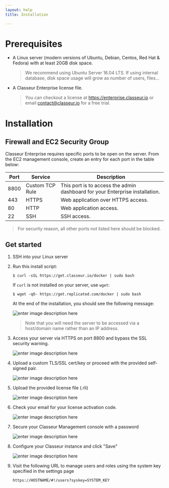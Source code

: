 ```yaml
---
layout: help
title: Installation

---
```


# Prerequisites


- A Linux server (modern versions of Ubuntu, Debian, Centos, Red Hat & Fedora) with at least 20GB disk space.

	> We recommend using Ubuntu Server 16.04 LTS.
	> If using internal database, disk space usage will grow as number of users, files...
	
- A Classeur Enterprise license file.

	> You can checkout a license at https://enterprise.classeur.io or email <contact@classeur.io> for a free trial.



# Installation


## Firewall and EC2 Security Group

Classeur Enterprise requires specific ports to be open on the server. From the EC2 management console, create an entry for each port in the table below:

Port | Service | Description
---- | ------- | ---
8800 | Custom TCP Rule | This port is to access the admin dashboard for your Enterprise installation.
443 | HTTPS | Web application over HTTPS access.
80 | HTTP | Web application access.
22 | SSH | SSH access.

> For security reason, all other ports not listed here should be blocked.

## Get started

1. SSH into your Linux server

2.	Run this install script:

	```
	$ curl -sSL https://get.classeur.io/docker | sudo bash
	```
	
	If `curl` is not installed on your server, use `wget`:

	```
	$ wget -qO- https://get.replicated.com/docker | sudo bash
	```
	
	At the end of the installation, you should see the following message:

	![enter image description here](https://i.imgur.com/OlRCH6d.png)

	> Note that you will need the server to be accessed via a host/domain name rather than an IP address.

3. Access your server via HTTPS on port 8800 and bypass the SSL security warning.

	![enter image description here](https://i.imgur.com/XLvt2j4.png)

4. Upload a custom TLS/SSL cert/key or proceed with the provided self-signed pair.

	![enter image description here](https://i.imgur.com/QsjMomW.png)

5. Upload the provided license file (.rli)

	![enter image description here](https://i.imgur.com/0QGLicj.png)

6. Check your email for your license activation code.

	![enter image description here](https://i.imgur.com/FBgMckL.png)

7. Secure your Classeur Management console with a password

	![enter image description here](https://i.imgur.com/Ld90tiE.png)

8. Configure your Classeur instance and click "Save"

	![enter image description here](https://i.imgur.com/D7XetVw.png)

9. Visit the following URL to manage users and roles using the system key specified in the settings page

	```
	https://HOSTNAME/#!/users?syskey=SYSTEM_KEY
	``` 

